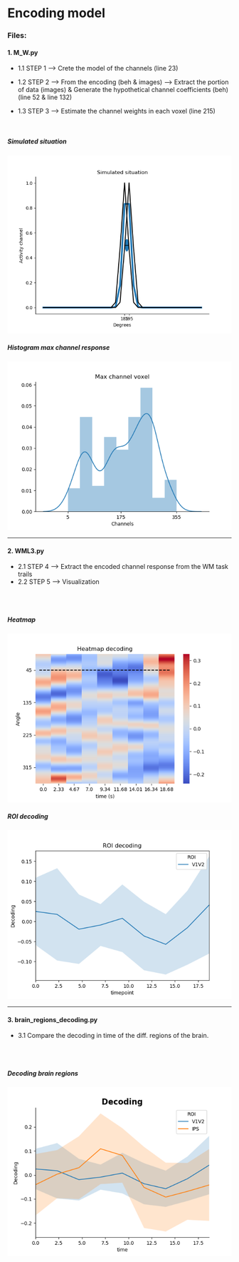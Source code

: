 # Encoding model

### Files:

#### 1. M_W.py

+ 1.1 STEP 1 --> Crete the model of the channels (line 23)

+ 1.2 STEP 2 --> From the encoding (beh & images) --> Extract the portion of data (images) & Generate the hypothetical channel coefficients (beh)  (line 52 & line 132)

+ 1.3 STEP 3 --> Estimate the channel weights in each voxel (line 215)


<br/>

##### Simulated situation
![](https://github.com/davidbestue/encoding/blob/master/imgs/simulated_situation.png)

##### Histogram max channel response
![](https://github.com/davidbestue/encoding/blob/master/imgs/mx_ch_vx.png)

----

#### 2. WML3.py
+ 2.1 STEP 4 --> Extract the encoded channel response from the WM task trails
+ 2.2 STEP 5 --> Visualization

<br/>
<br/>

##### Heatmap
![](https://github.com/davidbestue/encoding/blob/master/imgs/heatmap.png)

##### ROI decoding
![](https://github.com/davidbestue/encoding/blob/master/imgs/roi_dec.png)


----

#### 3. brain_regions_decoding.py
+  3.1 Compare the decoding in time of the diff. regions of the brain.

<br/>
<br/>

##### Decoding brain regions
![](https://github.com/davidbestue/encoding/blob/master/imgs/dec_br_rg.png)




